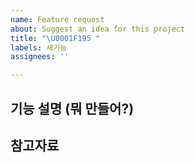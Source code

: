 ```yaml
---
name: Feature request
about: Suggest an idea for this project
title: "\U0001F195 "
labels: 새기능
assignees: ''

---
```


## 기능 설명 (뭐 만들어?)

## 참고자료
